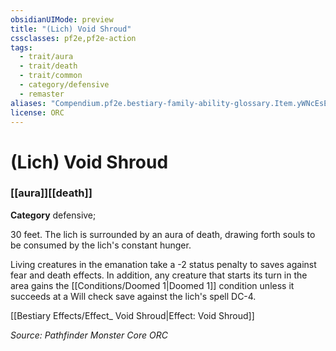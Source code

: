 ```yaml
---
obsidianUIMode: preview
title: "(Lich) Void Shroud"
cssclasses: pf2e,pf2e-action
tags:
  - trait/aura
  - trait/death
  - trait/common
  - category/defensive
  - remaster
aliases: "Compendium.pf2e.bestiary-family-ability-glossary.Item.yWNcEsEJIoeXKBnk"
license: ORC
---
```

# (Lich) Void Shroud

### [[aura]][[death]]

**Category** defensive; 




30 feet. The lich is surrounded by an aura of death, drawing forth souls to be consumed by the lich's constant hunger.

Living creatures in the emanation take a -2 status penalty to saves against fear and death effects. In addition, any creature that starts its turn in the area gains the [[Conditions/Doomed 1|Doomed 1]] condition unless it succeeds at a Will check save against the lich's spell DC-4.

[[Bestiary Effects/Effect_ Void Shroud|Effect: Void Shroud]]

*Source: Pathfinder Monster Core*
*ORC*